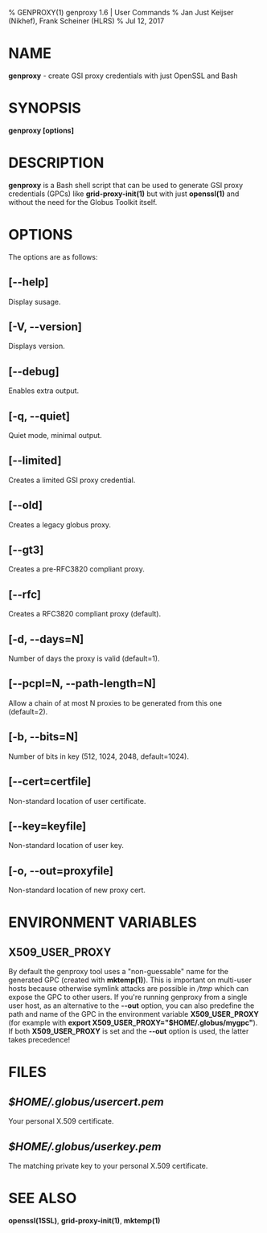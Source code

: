 % GENPROXY(1) genproxy 1.6 | User Commands
% Jan Just Keijser (Nikhef), Frank Scheiner (HLRS)
% Jul 12, 2017


# NAME #

**genproxy** - create GSI proxy credentials with just OpenSSL and Bash


# SYNOPSIS #

**genproxy [options]**


# DESCRIPTION #

**genproxy** is a Bash shell script that can be used to generate GSI proxy credentials (GPCs) like **grid-proxy-init(1)** but with just **openssl(1)** and without the need for the Globus Toolkit itself.


# OPTIONS #

The options are as follows:

## **[\--help]** ##

Display susage.


## **[-V, \--version]** ##

Displays version.


## **[\--debug]** ##

Enables extra output.


## **[-q, \--quiet]** ##

Quiet mode, minimal output.


## **[\--limited]** ##

Creates a limited GSI proxy credential.


## **[\--old]** ##

Creates a legacy globus proxy.


## **[\--gt3]** ##

Creates a pre-RFC3820 compliant proxy.


## **[\--rfc]** ##

Creates a RFC3820 compliant proxy (default).


## **[-d, \--days=N]** ##

Number of days the proxy is valid (default=1).


## **[\--pcpl=N, \--path-length=N]** ##

Allow a chain of at most N proxies to be generated from this one (default=2).


## **[-b, \--bits=N]** ##

Number of bits in key (512, 1024, 2048, default=1024).


## **[\--cert=certfile]** ##

Non-standard location of user certificate.


## **[\--key=keyfile]** ##

Non-standard location of user key.


## **[-o, \--out=proxyfile]** ##

Non-standard location of new proxy cert.


# ENVIRONMENT VARIABLES #

## **X509_USER_PROXY** ##

By default the genproxy tool uses a "non-guessable" name for the generated GPC (created with **mktemp(1)**). This is important on multi-user hosts because otherwise symlink attacks are possible in _/tmp_ which can expose the GPC to other users. If you're running genproxy from a single user host, as an alternative to the **--out** option, you can also predefine the path and name of the GPC in the environment variable **X509_USER_PROXY** (for example with **export X509_USER_PROXY="$HOME/.globus/mygpc"**). If both **X509_USER_PROXY** is set and the **--out** option is used, the latter takes precedence!


# FILES #

## _$HOME/.globus/usercert.pem_ ##

Your personal X.509 certificate.


## _$HOME/.globus/userkey.pem_ ##

The matching private key to your personal X.509 certificate.


# SEE ALSO #

**openssl(1SSL)**, **grid-proxy-init(1)**, **mktemp(1)**
